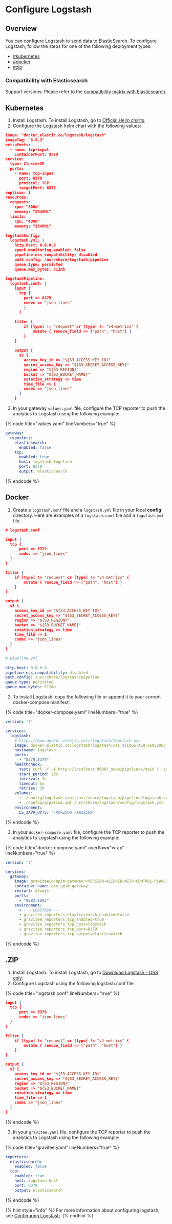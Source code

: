 # Configure Logstash

## Overview

You can configure Logstash to send data to ElasticSearch. To configure Logstash, follow the steps for one of the following deployment types:

* [#kubernetes](configure-logstash.md#kubernetes "mention")
* [#docker](configure-logstash.md#docker "mention")
* [#zip](configure-logstash.md#zip "mention")

### Compatibility with Elasticsearch

Support versions: Please refer to the [compatibility matrix with Elasticsearch](https://www.elastic.co/support/matrix#matrix_compatibility).

## Kubernetes

1. Install Logstash. To install Logstash, go to [Official Helm charts](https://artifacthub.io/packages/helm/elastic/logstash#how-to-install-oss-version-of-logstash).
2. Configure the Logstash helm chart with the following values:

```json
image: "docker.elastic.co/logstash/logstash"  
imageTag: "8.5.3"                                                                                                              
extraPorts:                                                                                                                    
  - name: tcp-input                    
    containerPort: 8379                                                                                                                                     
service:                                 
  type: ClusterIP                       
  ports:                                      
    - name: tcp-input                                                                                                          
      port: 8379                                                                                                               
      protocol: TCP                                      
      targetPort: 8379                 
replicas: 1                                              
resources:                                                                                                                     
  requests:                                  
    cpu: "300m"                          
    memory: "2048Mi"                                   
  limits:                                                                                                                      
    cpu: "400m"                     
    memory: "2048Mi"
    
logstashConfig:                                 
  logstash.yml: |                                  
    http.host: 0.0.0.0                 
    xpack.monitoring.enabled: false                                                                                                                                                                                                                            
    pipeline.ecs_compatibility: disabled
    path.config: /usr/share/logstash/pipeline
    queue.type: persisted
    queue.max_bytes: 512mb
  
logstashPipeline:
  logstash.conf: |
    input {
      tcp {
        port => 8379
        codec => "json_lines"
        }
      }
  
    filter {
        if [type] != "request" or [type] != "v4-metrics" {
            mutate { remove_field => ["path", "host"] }
        }
    }
  
    output {
      s3 {
        access_key_id => "${S3_ACCESS_KEY_ID}"
        secret_access_key => "${S3_SECRET_ACCESS_KEY}"
        region => "${S3_REGION}"
        bucket => "${S3_BUCKET_NAME}"
        rotation_strategy => time
        time_file => 1
        codec => "json_lines"
      }
    }
```

3. In your gateway `values.yaml` file, configure the TCP reporter to push the analytics to Logstash using the following example:

{% code title="values.yaml" lineNumbers="true" %}
```yaml
gateway:
  reporters:
    elasticsearch:
      enabled: false
    tcp:
      enabled: true
      host: logstash-logstash
      port: 8379
      output: elasticsearch
```
{% endcode %}

## Docker

1. Create a `logstash.conf` file and a `logstash.yml` file in your local **config** directory. Here are examples of a `logstash.conf` file and a `logstash.yml` file.

```json
# logstash.conf

input {
  tcp {
      port => 8379
      codec => "json_lines"
  }
}

filter {
    if [type] != "request" or [type] != "v4-metrics" {
        mutate { remove_field => ["path", "host"] }
    }
}

output {
  s3 {
    access_key_id => "${S3_ACCESS_KEY_ID}"
    secret_access_key => "${S3_SECRET_ACCESS_KEY}"
    region => "${S3_REGION}"
    bucket => "${S3_BUCKET_NAME}"
    rotation_strategy => time
    time_file => 1
    codec => "json_lines"
  }
}
```

```yaml
# pipeline.yml
    
http.host: 0.0.0.0                                                                                                                                                                                                                                            
pipeline.ecs_compatibility: disabled
path.config: /usr/share/logstash/pipeline
queue.type: persisted
queue.max_bytes: 512mb
```

2. To install Logstash, copy the following file or append it to your current docker-compose manifest:&#x20;

{% code title="docker-compose.yaml" lineNumbers="true" %}
```yaml
version: '3'

services:
  logstash:
    # https://www.docker.elastic.co/r/logstash/logstash-oss 
    image: docker.elastic.co/logstash/logstash-oss:${LOGSTASH_VERSION:-8.10.2}
    hostname: logstash
    ports:
      - "8379:8379"
    healthcheck:
      test: curl -f -I http://localhost:9600/_node/pipelines/main || exit 1
      start_period: 20s
      interval: 3s
      timeout: 5s
      retries: 30
    volumes:
      - ./config/logstash.conf:/usr/share/logstash/pipeline/logstash.conf
      - ./config/pipeline.yml:/usr/share/logstash/config/logstash.yml
    environment:
      LS_JAVA_OPTS: "-Xmx256m -Xms256m"
```
{% endcode %}

3. In your `docker-compose.yaml` file, configure the TCP reporter to push the analytics to Logstash using the following example:

{% code title="docker-compose.yaml" overflow="wrap" lineNumbers="true" %}
```yaml
version: '3'

services:
  gateway:
    image: graviteeio/apim-gateway:<VERSION-ALIGNED-WITH-CONTROL-PLANE>
    container_name: gio_apim_gateway
    restart: always
    ports:
      - "8082:8082"
    environment:
      # --- LOGSTASH ---
      - gravitee_reporters_elasticsearch_enabled=false
      - gravitee_reporters_tcp_enabled=true
      - gravitee_reporters_tcp_host=logstash
      - gravitee_reporters_tcp_port=8379
      - gravitee_reporters_tcp_output=elasticsearch
```
{% endcode %}

## .ZIP

1. Install Logstash. To install Logstash, go to [Download Logstash - OSS only](https://www.elastic.co/downloads/logstash-oss).
2. Configure Logstash using the following logstash.conf file:

{% code title="logstash.conf" lineNumbers="true" %}
```json
input {
  tcp {
      port => 8379
      codec => "json_lines"
  }
}

filter {
    if [type] != "request" or [type] != "v4-metrics" {
        mutate { remove_field => ["path", "host"] }
    }
}

output {
  s3 {
    access_key_id => "${S3_ACCESS_KEY_ID}"
    secret_access_key => "${S3_SECRET_ACCESS_KEY}"
    region => "${S3_REGION}"
    bucket => "${S3_BUCKET_NAME}"
    rotation_strategy => time
    time_file => 1
    codec => "json_lines"
  }
}
```
{% endcode %}

3. In your `gravitee.yaml` file, configure the TCP reporter to push the analytics to Logstash using the following example:

{% code title="gravitee.yaml" lineNumbers="true" %}
```yaml
reporters:
  elasticsearch:
    enabled: false
  tcp:
    enabled: true
    host: logstash-host
    port: 8379
    output: elasticsearch
```
{% endcode %}

{% hint style="info" %}
For more information about configuring logstash, see [Configuring Logstash](https://www.elastic.co/guide/en/logstash/current/configuration.html).
{% endhint %}
